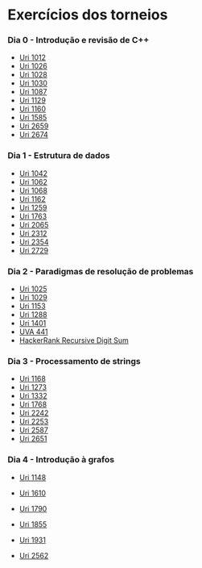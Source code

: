 # Exercícios dos torneios

### Dia 0 - Introdução e revisão de C++

  - [Uri 1012]
  - [Uri 1026]
  - [Uri 1028]
  - [Uri 1030]
  - [Uri 1087]
  - [Uri 1129]
  - [Uri 1160]
  - [Uri 1585]
  - [Uri 2659]
  - [Uri 2674]

### Dia 1 - Estrutura de dados

- [Uri 1042]
- [Uri 1062]
- [Uri 1068]
- [Uri 1162]
- [Uri 1259]
- [Uri 1763]
- [Uri 2065]
- [Uri 2312]
- [Uri 2354]
- [Uri 2729]

### Dia 2 - Paradigmas de resolução de problemas

- [Uri 1025]
- [Uri 1029]
- [Uri 1153]
- [Uri 1288]
- [Uri 1401]
- [UVA 441]
- [HackerRank Recursive Digit Sum]

### Dia 3 - Processamento de strings
- [Uri 1168]
- [Uri 1273]
- [Uri 1332]
- [Uri 1768]
- [Uri 2242]
- [Uri 2253]
- [Uri 2587]
- [Uri 2651]

### Dia 4 - Introdução à grafos
- [Uri 1148]
- [Uri 1610]
- [Uri 1790]
- [Uri 1855]
- [Uri 1931]
- [Uri 2562]

   [Uri 1025]: <https://www.urionlinejudge.com.br/judge/en/problems/view/1025>
   [Uri 1029]: <https://www.urionlinejudge.com.br/judge/en/problems/view/1029>
   [Uri 1153]: <https://www.urionlinejudge.com.br/judge/en/problems/view/1153>
   [Uri 1288]: <https://www.urionlinejudge.com.br/judge/en/problems/view/1288>
   [Uri 1401]: <https://www.urionlinejudge.com.br/judge/en/problems/view/1401>
   [UVA 441]: <https://uva.onlinejudge.org/index.php?option=onlinejudge&page=show_problem&problem=382>
   [HackerRank Recursive Digit Sum]: <https://www.hackerrank.com/challenges/recursive-digit-sum/problem>
   [Uri 1012]: <https://www.urionlinejudge.com.br/judge/en/problems/view/1012>
   [Uri 1026]: <https://www.urionlinejudge.com.br/judge/en/problems/view/1026>
   [Uri 1028]: <https://www.urionlinejudge.com.br/judge/en/problems/view/1028>
   [Uri 1030]: <https://www.urionlinejudge.com.br/judge/en/problems/view/1030>
   [Uri 1087]: <https://www.urionlinejudge.com.br/judge/en/problems/view/1087>
   [Uri 1129]: <https://www.urionlinejudge.com.br/judge/en/problems/view/1129>
   [Uri 1160]: <https://www.urionlinejudge.com.br/judge/en/problems/view/1160>
   [Uri 1585]: <https://www.urionlinejudge.com.br/judge/en/problems/view/1585>
   [Uri 2659]: <https://www.urionlinejudge.com.br/judge/en/problems/view/2659>
   [Uri 2674]: <https://www.urionlinejudge.com.br/judge/en/problems/view/2674>
   [Uri 1042]: <https://www.urionlinejudge.com.br/judge/en/problems/view/1042>
   [Uri 1062]: <https://www.urionlinejudge.com.br/judge/en/problems/view/1062>
   [Uri 1068]: <https://www.urionlinejudge.com.br/judge/en/problems/view/1068>
   [Uri 1162]: <https://www.urionlinejudge.com.br/judge/en/problems/view/1162>
   [Uri 1259]: <https://www.urionlinejudge.com.br/judge/en/problems/view/1259>
   [Uri 1763]: <https://www.urionlinejudge.com.br/judge/en/problems/view/1763>
   [Uri 2065]: <https://www.urionlinejudge.com.br/judge/en/problems/view/2065>
   [Uri 2312]: <https://www.urionlinejudge.com.br/judge/en/problems/view/2312>
   [Uri 2354]: <https://www.urionlinejudge.com.br/judge/en/problems/view/2354>
   [Uri 2729]: <https://www.urionlinejudge.com.br/judge/en/problems/view/2729>
   [Uri 1168]: <https://www.urionlinejudge.com.br/judge/en/problems/view/1168>
   [Uri 1273]: <https://www.urionlinejudge.com.br/judge/en/problems/view/1273>
   [Uri 1332]: <https://www.urionlinejudge.com.br/judge/en/problems/view/1332>
   [Uri 1768]: <https://www.urionlinejudge.com.br/judge/en/problems/view/1768>
   [Uri 2242]: <https://www.urionlinejudge.com.br/judge/en/problems/view/2242>
   [Uri 2253]: <https://www.urionlinejudge.com.br/judge/en/problems/view/2253>
   [Uri 2587]: <https://www.urionlinejudge.com.br/judge/en/problems/view/2587>
   [Uri 2651]: <https://www.urionlinejudge.com.br/judge/en/problems/view/2651>
   [Uri 1148]: <https://www.urionlinejudge.com.br/judge/en/problems/view/1148>
   [Uri 1610]: <https://www.urionlinejudge.com.br/judge/en/problems/view/1610>
   [Uri 1790]: <https://www.urionlinejudge.com.br/judge/en/problems/view/1790>
   [Uri 1855]: <https://www.urionlinejudge.com.br/judge/en/problems/view/1855>
   [Uri 1931]: <https://www.urionlinejudge.com.br/judge/en/problems/view/1931>
   [Uri 2562]: <https://www.urionlinejudge.com.br/judge/en/problems/view/2562>
   
   
   
   

